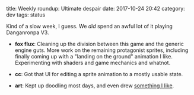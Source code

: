 title: Weekly roundup: Ultimate despair
date: 2017-10-24 20:42
category: dev
tags: status

Kind of a slow week, I guess.  We _did_ spend an awful lot of it playing Danganronpa V3.

- **fox flux**: Cleaning up the division between this game and the generic engine guts.  More work on the remaining protagonist sprites, including finally coming up with a "landing on the ground" animation I like.  Experimenting with shaders and game mechanics and whatnot.

- **cc**: Got that UI for editing a sprite animation to a mostly usable state.

- **art**: Kept up doodling most days, and even drew [something I like](https://twitter.com/eevee/status/921181739782774784).
